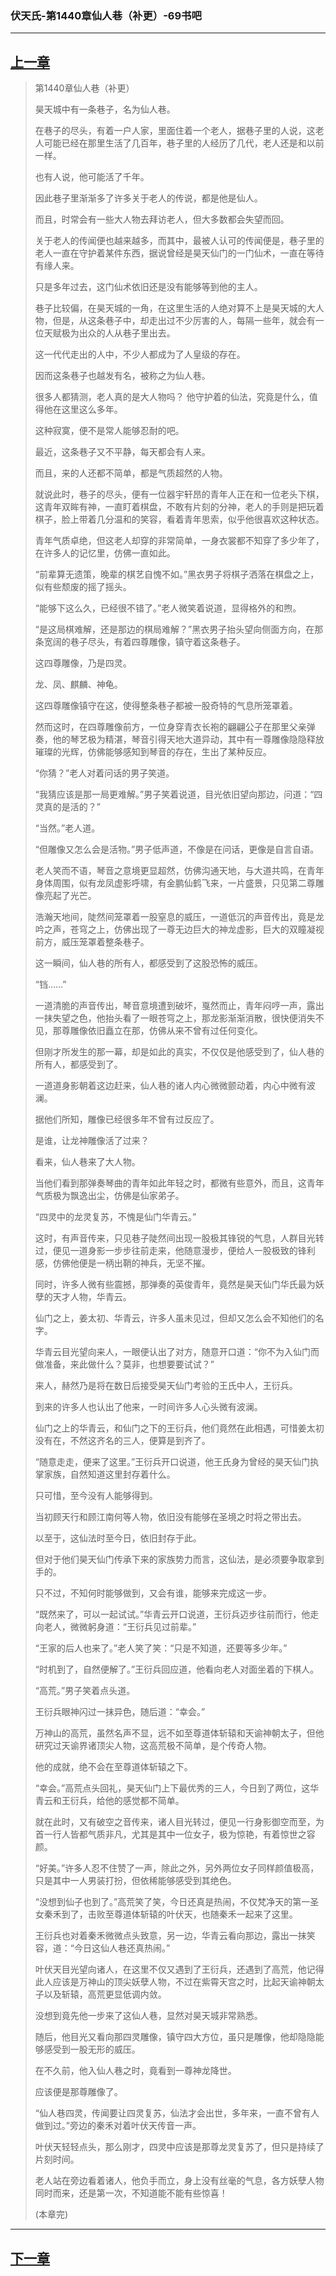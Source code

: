 ### 伏天氏-第1440章仙人巷（补更）-69书吧

--------
[上一章](./8e0a5fb9b0cc51484a336af88364dd41.md)
--------


>
>
>
>第1440章仙人巷（补更）
>
>昊天城中有一条巷子，名为仙人巷。
>
>在巷子的尽头，有着一户人家，里面住着一个老人，据巷子里的人说，这老人可能已经在那里生活了几百年，巷子里的人经历了几代，老人还是和以前一样。
>
>也有人说，他可能活了千年。
>
>因此巷子里渐渐多了许多关于老人的传说，都是他是仙人。
>
>而且，时常会有一些大人物去拜访老人，但大多数都会失望而回。
>
>关于老人的传闻便也越来越多，而其中，最被人认可的传闻便是，巷子里的老人一直在守护着某件东西，据说曾经是昊天仙门的一门仙术，一直在等待有缘人来。
>
>只是多年过去，这门仙术依旧还是没有能够等到他的主人。
>
>巷子比较偏，在昊天城的一角，在这里生活的人绝对算不上是昊天城的大人物，但是，从这条巷子中，却走出过不少厉害的人，每隔一些年，就会有一位天赋极为出众的人从巷子里出去。
>
>这一代代走出的人中，不少人都成为了人皇级的存在。
>
>因而这条巷子也越发有名，被称之为仙人巷。
>
>很多人都猜测，老人真的是大人物吗？
>他守护着的仙法，究竟是什么，值得他在这里这么多年。
>
>这种寂寞，便不是常人能够忍耐的吧。
>
>最近，这条巷子又不平静，每天都会有人来。
>
>而且，来的人还都不简单，都是气质超然的人物。
>
>就说此时，巷子的尽头，便有一位器宇轩昂的青年人正在和一位老头下棋，这青年双眸有神，一直盯着棋盘，不敢有片刻的分神，老人的手则是把玩着棋子，脸上带着几分温和的笑容，看着青年思索，似乎他很喜欢这种状态。
>
>青年气质卓绝，但这老人却穿的非常简单，一身衣裳都不知穿了多少年了，在许多人的记忆里，仿佛一直如此。
>
>“前辈算无遗策，晚辈的棋艺自愧不如。”黑衣男子将棋子洒落在棋盘之上，似有些颓废的摇了摇头。
>
>“能够下这么久，已经很不错了。”老人微笑着说道，显得格外的和煦。
>
>“是这局棋难解，还是那边的棋局难解？”黑衣男子抬头望向侧面方向，在那条宽阔的巷子尽头，有着四尊雕像，镇守着这条巷子。
>
>这四尊雕像，乃是四灵。
>
>龙、凤、麒麟、神龟。
>
>这四尊雕像镇守在这，使得整条巷子都被一股奇特的气息所笼罩着。
>
>然而这时，在四尊雕像前方，一位身穿青衣长袍的翩翩公子在那里父亲弹奏，他的琴艺极为精湛，琴音引得天地大道异动，其中有一尊雕像隐隐释放璀璨的光辉，仿佛能够感知到琴音的存在，生出了某种反应。
>
>“你猜？”老人对着问话的男子笑道。
>
>“我猜应该是那一局更难解。”男子笑着说道，目光依旧望向那边，问道：“四灵真的是活的？”
>
>“当然。”老人道。
>
>“但雕像又怎么会是活物。”男子低声道，不像是在问话，更像是自言自语。
>
>老人笑而不语，琴音之意境更显超然，仿佛沟通天地，与大道共鸣，在青年身体周围，似有龙凤虚影呼啸，有金鹏仙鹤飞来，一片盛景，只见第二尊雕像亮起了光芒。
>
>浩瀚天地间，陡然间笼罩着一股窒息的威压，一道低沉的声音传出，竟是龙吟之声，苍穹之上，仿佛出现了一尊无边巨大的神龙虚影，巨大的双瞳凝视前方，威压笼罩着整条巷子。
>
>这一瞬间，仙人巷的所有人，都感受到了这股恐怖的威压。
>
>“铛……”
>
>一道清脆的声音传出，琴音意境遭到破坏，戛然而止，青年闷哼一声，露出一抹失望之色，他抬头看了一眼苍穹之上，那龙影渐渐消散，很快便消失不见，那尊雕像依旧矗立在那，仿佛从来不曾有过任何变化。
>
>但刚才所发生的那一幕，却是如此的真实，不仅仅是他感受到了，仙人巷的所有人，都感受到了。
>
>一道道身影朝着这边赶来，仙人巷的诸人内心微微颤动着，内心中微有波澜。
>
>据他们所知，雕像已经很多年不曾有过反应了。
>
>是谁，让龙神雕像活了过来？
>
>看来，仙人巷来了大人物。
>
>当他们看到那弹奏琴曲的青年如此年轻之时，都微有些意外，而且，这青年气质极为飘逸出尘，仿佛是仙家弟子。
>
>“四灵中的龙灵复苏，不愧是仙门华青云。”
>
>这时，有声音传来，只见巷子陡然间出现一股极其锋锐的气息，人群目光转过，便见一道身影一步步往前走来，他随意漫步，便给人一股极致的锋利感，仿佛他便是一柄出鞘的神兵，无坚不摧。
>
>同时，许多人微有些震撼，那弹奏的英俊青年，竟然是昊天仙门华氏最为妖孽的天才人物，华青云。
>
>仙门之上，姜太初、华青云，许多人虽未见过，但却又怎么会不知他们的名字。
>
>华青云目光望向来人，一眼便认出了对方，随意开口道：“你不为入仙门而做准备，来此做什么？莫非，也想要要试试？”
>
>来人，赫然乃是将在数日后接受昊天仙门考验的王氏中人，王衍兵。
>
>到来的许多人也认出了他来，一时间许多人心头微有波澜。
>
>仙门之上的华青云，和仙门之下的王衍兵，他们竟然在此相遇，可惜姜太初没有在，不然这齐名的三人，便算是到齐了。
>
>“随意走走，便来了这里。”王衍兵开口说道，他王氏身为曾经的昊天仙门执掌家族，自然知道这里封存着什么。
>
>只可惜，至今没有人能够得到。
>
>当初顾天行和顾江南何等人物，依旧没有能够在圣境之时将之带出去。
>
>以至于，这仙法时至今日，依旧封存于此。
>
>但对于他们昊天仙门传承下来的家族势力而言，这仙法，是必须要争取拿到手的。
>
>只不过，不知何时能够做到，又会有谁，能够来完成这一步。
>
>“既然来了，可以一起试试。”华青云开口说道，王衍兵迈步往前而行，他走向老人，微微躬身道：“王衍兵见过前辈。”
>
>“王家的后人也来了。”老人笑了笑：“只是不知道，还要等多少年。”
>
>“时机到了，自然便解了。”王衍兵回应道，他看向老人对面坐着的下棋人。
>
>“高荒。”男子笑着点头道。
>
>王衍兵眼神闪过一抹异色，随后道：“幸会。”
>
>万神山的高荒，虽然名声不显，远不如至尊道体斩辕和天谕神朝太子，但他研究过天谕界诸顶尖人物，这高荒极不简单，是个传奇人物。
>
>他的成就，绝不会在至尊道体斩辕之下。
>
>“幸会。”高荒点头回礼，昊天仙门上下最优秀的三人，今日到了两位，这华青云和王衍兵，给他的感觉都不简单。
>
>就在此时，又有破空之音传来，诸人目光转过，便见一行身影御空而至，为首一行人皆都气质非凡，尤其是其中一位女子，极为惊艳，有着惊世之容颜。
>
>“好美。”许多人忍不住赞了一声，除此之外，另外两位女子同样颜值极高，只是其中一人男装打扮，但依稀能够感受到其绝色。
>
>“没想到仙子也到了。”高荒笑了笑，今日还真是热闹，不仅梵净天的第一圣女秦禾到了，击败至尊道体斩辕的叶伏天，也随秦禾一起来了这里。
>
>王衍兵也对着秦禾微微点头致意，另一边，华青云看向那边，露出一抹笑容，道：“今日这仙人巷还真热闹。”
>
>叶伏天目光望向诸人，在这里不仅又遇到了王衍兵，还遇到了高荒，他记得此人应该是万神山的顶尖妖孽人物，不过在紫霄天宫之时，比起天谕神朝太子以及斩辕，高荒更显低调内敛。
>
>没想到竟先他一步来了这仙人巷，显然对昊天城非常熟悉。
>
>随后，他目光又看向那四灵雕像，镇守四大方位，虽只是雕像，他却隐隐能够感受到一股无形的威压。
>
>在不久前，他入仙人巷之时，竟看到一尊神龙降世。
>
>应该便是那尊雕像了。
>
>“仙人巷四灵，传闻要让四灵复苏，仙法才会出世，多年来，一直不曾有人做到过。”旁边的秦禾对着叶伏天传音一声。
>
>叶伏天轻轻点头，那么刚才，四灵中应该是那尊龙灵复苏了，但只是持续了片刻时间。
>
>老人站在旁边看着诸人，他负手而立，身上没有丝毫的气息，各方妖孽人物同时而来，还是第一次，不知道能不能有些惊喜！
>
>(本章完)
>
>

--------
[下一章](./48d93cef4f1591b61e0728edf9131e6f.md)
--------
